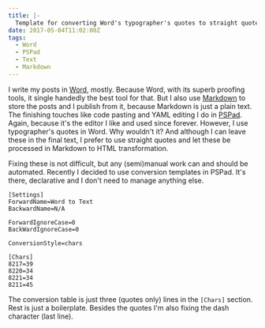 ```yaml
---
title: |-
  Template for converting Word's typographer's quotes to straight quotes in PSPad
date: 2017-05-04T11:02:00Z
tags:
  - Word
  - PSPad
  - Text
  - Markdown
---
```

I write my posts in [Word][2], mostly. Because Word, with its superb proofing tools, it single handedly the best tool for that. But I also use [Markdown][3] to store the posts and I publish from it, because Markdown is just a plain text. The finishing touches like code pasting and YAML editing I do in [PSPad][3]. Again, because it's the editor I like and used since forever. However, I use typographer's quotes in Word. Why wouldn't it? And although I can leave these in the final text, I prefer to use straight quotes and let these be processed in Markdown to HTML transformation.

<!-- excerpt -->

Fixing these is not difficult, but any (semi)manual work can and should be automated. Recently I decided to use conversion templates in PSPad. It's there, declarative and I don't need to manage anything else.

```text
[Settings]
ForwardName=Word to Text
BackwardName=N/A

ForwardIgnoreCase=0
BackWardIgnoreCase=0

ConversionStyle=chars

[Chars]
8217=39
8220=34
8221=34
8211=45
```

The conversion table is just three (quotes only) lines in the `[Chars]` section. Rest is just a boilerplate. Besides the quotes I'm also fixing the dash character (last line).

[1]: http://www.pspad.com/
[2]: https://products.office.com/en/word
[3]: https://en.wikipedia.org/wiki/Markdown